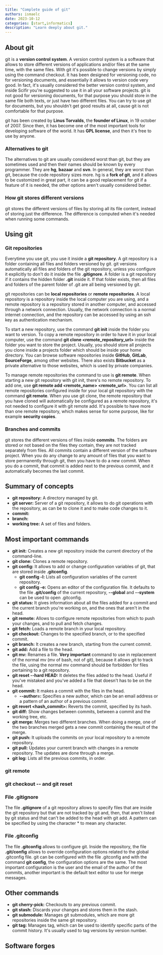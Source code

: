 ```yaml
---
title: "Complete guide of git"
authors: ismaelc
date: 2023-10-12
categories: [start,informatics]
description: "Learn deeply about git."
---
```


## About git

git is a **version control system**. A version control system is a software that allows to store different versions of applications and/or files at the same time, with the same files. With git it's possible to change versions by simply using the command checkout. It has been designed for versioning code, no for versioning documents, and essentially it allows to version code very good. In fact, it's usually considered the better version control system, and inside Scifir you're suggested to use it in all your software projects. git is not good for versioning documents, for that purpose you should store in the same file both texts, or just have two different files. You can try to use git for documents, but you shouldn't get good results at all, cause git is not comfortable for that purpose.

git has been created by **Linus Torvalds**, the **founder of Linux**, in 19 october of 2007. Since then, it has become one of the most important tools for developing software of the world. It has **GPL license**, and then it's free to use by anyone.

### Alternatives to git

The alternatives to git are usually considered worst than git, but they are sometimes used and then their names should be known by every programmer. They are **hg**, **bazaar** and **svn**. In general, they are worst than git, because the code repository sizes more. hg is a **fork of git**, and it allows to be customized in great part, it can be a good replacement for git if a feature of it is needed, the other options aren't usually considered better.

### How git stores different versions

git stores the different versions of files by storing all its file content, instead of storing just the difference. The difference is computed when it's needed when running some commands.

## Using git

### Git repositories

Everytime you use git, you use it inside a **git repository**. A git repository is a folder containing all files and folders versioned by git. git versions automatically all files and folders of the git repository, unless you configure it explicitly to don't do it inside the file **.gitignore**. A folder is a git repository if it contains the hidden folder **.git** inside it. If that folder exists, then all files and folders of the parent folder of .git are all being versioned by git.

git repositories can be **local repositories** or **remote repositories**. A local repository is a repository inside the local computer you are using, and a remote repository is a repository stored in another computer, and accessed through a network connection. Usually, the network connection is a normal internet connection, and the repository can be accessed by using an ssh key as authentication mechanism.

To start a new repository, use the command **git init** inside the folder you want to version. To copy a remote repository in order to have it in your local computer, use the command **git clone <remote_repository_url>** inside the folder you want to store the project. Usually, you should store all projects you clone inside a projects folder which should be inside your home directory. You can browse software repositories inside **GitHub**, **GitLab**, **SourceForge**, among other websites. There also exists **Bitbucket** as a private alternative to those websites, which is used by private companies.

To manage remote repositories the command to use is **git remote**. When starting a new git repository with git init, there's no remote repository. To add one, use **git remote add <remote_name> <remote_url>**. You can list all remote repositories configured inside for your local git repository with the command **git remote**. When you use git clone, the remote repository that you have cloned will automatically be configured as a remote repository, it's not needed to configure it with git remote add. It's possible to have more than one remote repository, which makes sense for some purpose, like for example **security copies**.

### Branches and commits

git stores the different versions of files inside **commits**. The folders are stored or not based on the files they contain, they are not tracked separately from files. All commits contain a different version of the software project. When you do any change to any amount of files that you want to store permanently through git, then you have to do a new commit. When you do a commit, that commit is added next to the previous commit, and it automatically becomes the last commit.

## Summary of concepts

- **git repository:** A directory managed by git.
- **git server:** Server of a git repository, it allows to do git operations with the repository, as can be to clone it and to make code changes to it.
- **commit:**
- **branch:**
- **working tree:** A set of files and folders.

## Most important commands

- **git init:** Creates a new git repository inside the current directory of the command-line.
- **git clone:** Clones a remote repository.
- **git config:** It allows to add or change configuration variables of git, that are stored inside **.gitconfig**.
	- **git config -l:** Lists all configuration variables of the current repository.
	- **git config -e:** Opens an editor of the configuration file. It defaults to the file **.git/config** of the current repository, **--global** and **--system** can be used to open .gitconfig.
- **git status:** It gives information about all the files added for a commit and the current branch you're working on, and the ones that aren't in the head.
- **git remote:** Allows to configure remote repositories from which to push your changes, and to pull and fetch changes.
- **git fetch:** Loads a remote branch in your local repository.
- **git checkout:** Changes to the specified branch, or to the specified commit.
- **git branch:** It creates a new branch, starting from the current commit.
- **git add:** Add a file to the head.
- **git mv:** Renames a file. **Very important** command to use in replacement of the normal mv (mv of bash, not of git), because it allows git to track the file, using the normal mv command should be forbidden for files pertaining to a git repository.
- **git reset --hard HEAD:** It deletes the files added to the head. Useful if you've mistaked and you've added a file that doesn't has to be on the head.
- **git commit:** It makes a commit with the files in the head.
	- **--author=<author>:** Specifies a new author, which can be an email address or a pattern of an author of a previous commit.
- **git revert <hash_commit>:** Reverts the commit, specified by its hash.
- **git diff:** Show changes between commits, between a commit and the working tree, etc.
- **git merge:** Merges two different branches. When doing a merge, one of the two branches merged gets a new commit containing the result of the merge.
- **git push:** It uploads the commits on your local repository to a remote repository.
- **git pull:** Updates your current branch with changes in a remote repository. The updates are done through a merge.
- **git log:** Lists all the previous commits, in order.

### git remote

### git checkout -- and git reset

### File .gitignore

The file **.gitignore** of a git repository allows to specify files that are inside the git repository but that are not tracked by git and, then, that aren't listed by git status and that can't be added to the head with git add. A pattern can be specified by using the character * to mean any character.

### File .gitconfig

The file **.gitconfig** allows to configure git. Inside the repository, the file **.git/config** allows to override configuration options related to the global .gitconfig file. git can be configured with the file .gitconfig and with the command **git config**, the configuration options are the same. The most important configuration is the user and the email of the author of the commits, another important is the default text editor to use for merge messages.

## Other commands

- **git cherry-pick:** Checkouts to any previous commit.
- **git stash:** Discards your changes and stores them in the stash.
- **git submodule:** Manages git submodules, which are more git repositories inside the same git repository.
- **git tag:** Manages tag, which can be used to identify specific parts of the commit history. It's usually used to tag versions by version number.

## Software forges
